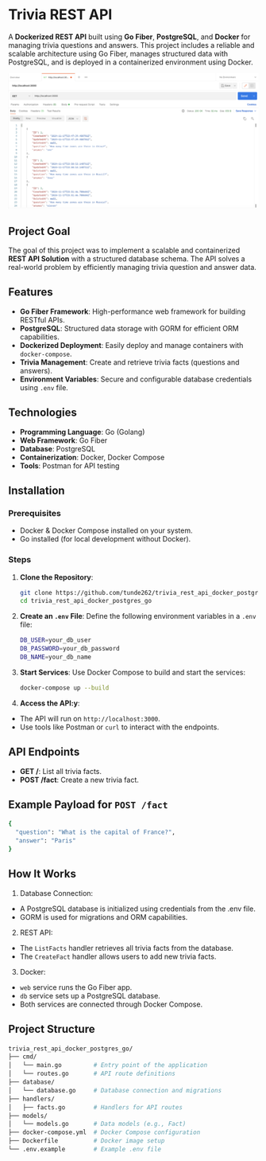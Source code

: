 # Trivia REST API

A **Dockerized REST API** built using **Go Fiber**, **PostgreSQL**, and **Docker** for managing trivia questions and answers. This project includes a reliable and scalable architecture using Go Fiber, manages structured data with PostgreSQL, and is deployed in a containerized environment using Docker.

![thumbnail](https://github.com/tunde262/trivia_rest_api_docker_postgres_go/blob/main/assets/thumbnail.png?raw=true)

## Project Goal

The goal of this project was to implement a scalable and containerized **REST API Solution** with a structured database schema. The API solves a real-world problem by efficiently managing trivia question and answer data.

## Features

- **Go Fiber Framework**: High-performance web framework for building RESTful APIs.
- **PostgreSQL**: Structured data storage with GORM for efficient ORM capabilities.
- **Dockerized Deployment**: Easily deploy and manage containers with `docker-compose`.
- **Trivia Management**: Create and retrieve trivia facts (questions and answers).
- **Environment Variables**: Secure and configurable database credentials using `.env` file.

## Technologies

- **Programming Language**: Go (Golang)
- **Web Framework**: Go Fiber
- **Database**: PostgreSQL
- **Containerization**: Docker, Docker Compose
- **Tools**: Postman for API testing

## Installation

### Prerequisites

- Docker & Docker Compose installed on your system.
- Go installed (for local development without Docker).

### Steps

1. **Clone the Repository**:
   
   ```bash
   git clone https://github.com/tunde262/trivia_rest_api_docker_postgres_go.git
   cd trivia_rest_api_docker_postgres_go

2. **Create an `.env` File**: Define the following environment variables in a `.env` file:
   
   ```bash
   DB_USER=your_db_user
   DB_PASSWORD=your_db_password
   DB_NAME=your_db_name

3. **Start Services**: Use Docker Compose to build and start the services:
   
   ```bash
   docker-compose up --build

4. **Access the API:y**:
   
- The API will run on `http://localhost:3000`.
- Use tools like Postman or `curl` to interact with the endpoints.

## API Endpoints
- **GET /**: List all trivia facts.
- **POST /fact**: Create a new trivia fact.

## Example Payload for `POST /fact`

  ```bash
  {
    "question": "What is the capital of France?",
    "answer": "Paris"
  }
  ```

## How It Works

1. Database Connection:
   
  - A PostgreSQL database is initialized using credentials from the .env file.
  - GORM is used for migrations and ORM capabilities.

2. REST API:
   
  - The `ListFacts` handler retrieves all trivia facts from the database.
  - The `CreateFact` handler allows users to add new trivia facts.

3. Docker:

  - `web` service runs the Go Fiber app.
  - `db` service sets up a PostgreSQL database.
  - Both services are connected through Docker Compose.

## Project Structure

  ```bash
  trivia_rest_api_docker_postgres_go/
  ├── cmd/
  │   └── main.go         # Entry point of the application
  │   └── routes.go       # API route definitions
  ├── database/
  │   └── database.go     # Database connection and migrations
  ├── handlers/
  │   ├── facts.go        # Handlers for API routes
  ├── models/
  │   └── models.go       # Data models (e.g., Fact)
  ├── docker-compose.yml  # Docker Compose configuration
  ├── Dockerfile          # Docker image setup
  └── .env.example        # Example .env file
```
